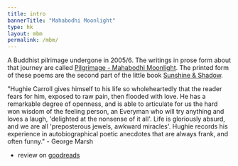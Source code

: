 ```yaml
---
title: intro 
bannerTitle: "Mahabodhi Moonlight" 
type: hk
layout: mbm
permalink: /mbm/
---
```


A Buddhist pilrimage undergone in 2005/6. The writings in prose form
about that journey are called
[Pilgrimage - Mahabodhi
Moonlight](/pages/prose/pilgrimage/010-leaving.html). The printed form of
these poems are the second part of the little book [Sunshine &
Shadow](/sun/).

"Hughie Carroll gives himself to his life so wholeheartedly that the
reader fears for him, exposed to raw pain, then flooded with love.
He has a remarkable degree of openness, and is able to articulate
for us the hard won wisdom of the feeling person, an Everyman who
will try anything and loves a laugh, 'delighted at the nonsense of
it all'. Life is gloriously absurd, and we are all 'preposterous
jewels, awkward miracles'.  Hughie records his experience in
autobiographical poetic anecdotes that are always frank, and often
funny." - George Marsh

- review on [goodreads](https://www.goodreads.com/book/show/62708899-mahabodhi-moonlight)
